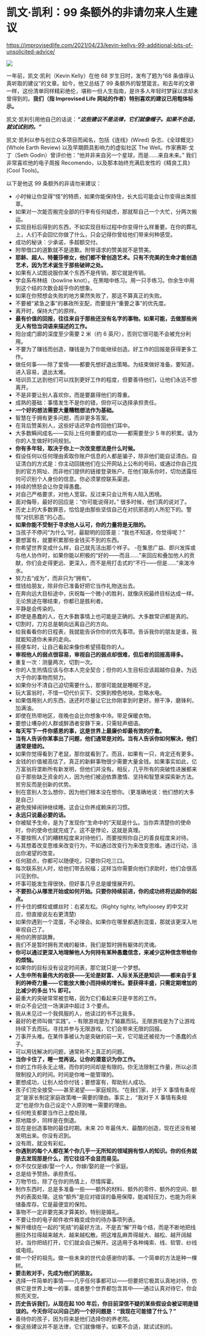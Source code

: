 # 凯文·凯利：99 条额外的非请勿来人生建议

https://improvisedlife.com/2021/04/23/kevin-kellys-99-additional-bits-of-unsolicited-advice/

![](https://improvisedlife.com/wp-content/uploads/2021/04/Kevin-Kelly-via-David-Perell-1400x929.jpeg)

一年前，凯文·凯利（Kevin Kelly）在他 68 岁生日时，发布了题为“68 条值得认真听取的建议”的文章。如今，他又总结了 99 条额外的智慧箴言。和去年的文章一样，这份清单同样精彩绝伦，堪称一份人生指南，是许多人年轻时梦寐以求却未曾得到的。**我们（指 Improvised Life 网站的作者）特别喜欢的建议已用粗体标示。**

凯文·凯利引用他自己的话说：**_“这些建议不是法律，它们就像帽子。如果不合适，就试试别的。”_**

凯文·凯利以参与创立众多项目而闻名，包括《连线》(Wired) 杂志、《全球概览》(Whole Earth Review) 以及早期颇具影响力的虚拟社区 The Well。作家赛斯·戈丁（Seth Godin）曾评价他：“他并非来自另一个星球，而是……来自未来。” 我们非常喜欢他的电子周报 Recomendo，以及那本始终充满启发性的《精良工具》(Cool Tools)。

以下是他这 99 条额外的非请勿来建议：

-   小时候让你显得“怪”的特质，如果你能保持住，长大后可能会让你变得出类拔萃。
-   如果对一次能否搬完全部的行李有任何疑虑，那就帮自己一个大忙，分两次搬运。
-   实现目标后得到的东西，不如实现目标过程中你变得什么样重要。在你的葬礼上，人们不会回忆你做了什么，只会记得你曾给他们带来何种感受。
-   成功的秘诀：少承诺，多超额交付。
-   附带借口的道歉就不是道歉。附带请求的赞美就不是赞美。
-   **耶稣、超人、特蕾莎修女，他们都不曾创造艺术。只有不完美的生命才能创造艺术，因为艺术诞生于那些破碎之处。**
- 如果有人试图说服你某个东西不是传销，那它就是传销。
-   学会系布林结（bowline knot）。在黑暗中练习。用一只手练习。你余生中用到这个结的次数会超乎你的想象。
-   如果在你预想会失败的地方果然失败了，那这不算真正的失败。
-   不要被“紧急之事”的暴政所支配，而要提升“重要之事”的优先度。
-   离开时，保持大门的原样。
-   **最有价值的回报，往往来自于那些还没有名字的事物。如果可能，去做那些尚无人有恰当词语来描述的工作。**
-   阳台或门廊的深度至少需要 2 米（约 6 英尺），否则它很可能不会被充分利用。
-   不要为了赚钱而创造，赚钱是为了你能继续创造。好工作的回报是获得更多工作。
-   做任何事——除了爱情——都要先想好退出策略。为结束做好准备。要知道，进入容易，退出太难。
-   培训员工达到他们可以找到更好工作的程度，但要善待他们，让他们永远不想离开。
-   不是非要让别人喜欢你，而是要赢得他们的尊重。
-   成熟的基础：事情发生不是你的错，但你可以选择承担责任。
-   **一个好的想法需要大量糟糕想法作为基础。**
-   智慧在于拥有更多问题，而非更多答案。
-   在背后赞美别人，这些好话迟早会传回他们耳中。
-   大多数瞬间成名——实际上任何重要的成功——都需要至少 5 年的积累。请为你的人生做好时间规划。
-   **你有多年轻，取决于你上一次改变想法是什么时候。**
-   假设任何以任何理由索取你账户信息的人都是骗子，除非他们能自证清白。自证清白的方式是：你主动回拨他们在公开网站上公布的号码，或通过你自己找到的官方网址、而非他们提供的链接登录账户。在他们联系你时，切勿透露任何可识别个人身份的信息。你必须掌控联系渠道。
-   持续的愤怒会让你变得愚蠢。
-   对自己严格要求，对他人宽容。反过来只会让所有人陷入困境。
-   面对侮辱，最好的回应是：“你可能说得对。” 很多时候，他们真的说对了。
-   历史上的大多数罪恶，恰恰是由那些坚信自己在对抗邪恶的人所犯下的。警惕“对抗邪恶”的心态。
-   **如果你能不受制于寻求他人认可，你的力量将是无限的。**
-   当孩子不停问“为什么”时，最聪明的回答是：“我也不知道，你觉得呢？”
-   要想富有，就要积累那些金钱买不到的东西。
-   你希望世界变成什么样，自己就先活出那个样子。
-在集思广益、即兴发挥或与他人协作时，如果你能以积极的“好的——而且……”来回应和叠加他人的贡献，你们会走得更远、更深入，而不是用打击式的“不行——但是……”来泼冷水。
-   努力去“成为”，而非只为“拥有”。
-   借钱给朋友，除非你已准备好把它当作礼物送出去。
-   在奔向远大目标途中，庆祝每一个微小的胜利，就像庆祝最终目标达成一样。无论旅途在哪结束，你都已是胜利者。
-   平静是会传染的。
-   即使是愚蠢的人，在大多数事情上也可能是正确的。大多数常识都是真的。
-   切割时，刀刃总是朝向远离自己的方向。
-   给我看看你的日程表，我就能告诉你你的优先事项。告诉我你的朋友是谁，我就能知道你未来的走向。
-   搭便车时，让自己看起来像你希望搭载你的人。
-   **审视他人的弱点很容易，审视自己的弱点却很难，但后者的回报高得多。**
-   重复一次：测量两次，切割一次。
-   你的人生热情应该与你本人完全契合；但你的人生目标应该超越你自身。为远大于你的事物而努力。
-   如果你分不清自己迫切需要什么，那很可能就是睡眠不足。
-   玩大富翁时，不惜一切代价买下、交换到橙色地块。忽略水电。
-   如果借用别人的东西，送还时尽量让它比你刚拿到时更好。擦干净，磨锋利，加满油。
-   即使在热带地区，夜晚也会比你想象中冷。带足保暖衣物。
-   要想让嘈杂的人群或醉酒者安静下来，只需轻声细语。
-   **每天写下一件你感恩的事，这是世界上最廉价却最有效的疗愈。**
-   **当有人告诉你某事出了问题，他们通常是对的。当有人告诉你如何解决，他们通常是错的。**
-   如果你觉得看到了老鼠，那你就看到了。而且，如果有一只，肯定还有更多。
-   金钱的价值被高估了。真正的新鲜事物很少需要大量金钱。如果事实如此，亿万富翁将垄断所有新发明，但他们并没有。相反，几乎所有的突破性进展都来自于那些缺乏资金的人，因为他们被迫依靠激情、坚持和智慧来探索新方法。贫穷反而是创新的优势。
-   别在意别人怎么想你，因为他们根本没在想你。（更准确地说：他们想的大多是自己）
-   避免按掉闹钟继续睡。这会让你养成赖床的习惯。
-   **永远只说最必要的话。**
-   你被赋予生命，是为了发现你“生命中的”天赋是什么。当你弄清楚你的使命时，你的使命也就完成了。这不是悖论，这就是真理。
-   不要按照人们的糟糕程度来对待他们，而要按照你自己的善良程度来对待。
-   与其想着改变思维来改变行为，不如通过改变行为来改变思维。通过行动，活出你渴望的改变。
-   任何甜点，你都可以随便吃，只要你只吃三口。
-   每次联系别人时，给他们带去祝福；这样当你需要向他们求助时，他们会很高兴见到你。
-   坏事可能发生得很快，但好事几乎总是缓慢展开的。
-   **不要担心从哪里开始或如何开始。只要你持续前进，你的成功终将远超你的起点。**
-   拧卡住的螺栓或螺丝时：右紧左松。(Righty tighty, leftyloosey 的中文对应，但直接说左右更清楚)
-   如果你遇到一个混蛋，不必理会。如果你在哪里都遇到混蛋，那就该更深入地审视自己了。
-   用你的胯部跳舞。
-   我们不是暂时拥有灵魂的躯体，我们是暂时拥有躯体的灵魂。
-   **你可以通过更深入地理解他人为何持有某种愚蠢信念，来减少这种信念带给你的烦恼。**
-   如果你的目标没有设定时间表，那它就只是一个梦想。
-   **人生中所有最伟大的收获——无论是财富、人际关系还是知识——都来自于复利的神奇力量——它能放大微小而持续的增长。要获得丰盛，只需定期增加的比减少的多出 1% 即可。**
-   最重大的突破常常被忽略，因为它们看起来只是辛苦的工作。
-   听众不会记住一场演讲中超过 3 个要点。
-   我从未见过一个我佩服的人，他读过的书不比我多。
-   最好的老师叫做“实践”。-   有限游戏是为了输赢而玩。无限游戏是为了让游戏持续下去而玩。寻找并参与无限游戏，它们会带来无限的回报。
-   万事开头难。在某件事被认为是突破的前一天，它可能还被视为一个愚蠢的点子。
-   可以用钱解决的问题，通常称不上真正的问题。
-   **当你卡住了，睡一觉再说。让你的潜意识为你工作。**
-   你的工作将永无止境，而你的时间却是有限的。你无法限制工作量，所以必须限制投入的时间。时间是你唯一能管理的。
-   要想成功，让别人给你付钱；要想富有，帮助别人成功。
-   孩子们完全接受——甚至渴望——家庭规则。“在我们家，对于 X 事情有条规定”是家长制定家庭政策唯一需要的理由。事实上，“我对于 X 事情有条规定”也是你为自己设定个人原则唯一需要的理由。
-   任何枪支都要当作已上膛处理。
-   原地踏步，同样是在倒退。
-   现在是创造事物的最佳时期。未来 20 年最伟大、最酷的创造，现在还没有被发明出来。你没有迟到。
-   没有雨，就没有彩虹。
-   **你遇到的每个人都在某个你几乎一无所知的领域拥有惊人的知识。你的任务就是去发现那是什么，而它往往不会显而易见。**
-   你不仅仅是嫁/娶一个人，你嫁/娶的是一个家庭。
-   总是给予赞扬，承担责任。
-   万物节俭，除了在你的热情上，尽情挥霍。
-   制作东西时，总是多准备一些——额外的材料、额外的零件、额外的空间、额外的表面处理。这些“额外”是应对错误的备用保障，能减轻压力，也能为将来储备库存。它是最便宜的保险。
-   事物不一定非要完美才算美妙。特别是婚礼。
-   不要让你的电子邮件收件箱变成你的待办事项列表。
-   解开缠绕在一起的“死结”的最好方法，不是去“解”开每个结，而是不断地把线圈往外拉得越来越大、越来越松散。把这堆乱麻弄得越大、越松、越开阔越好。当你把结打开，它们就会自己解开。这适用于各种绳索、线、软管、纱线或电缆。
-   做一个好的祖先。做一些未来的世代会感谢你的事。一个简单的方法是种一棵树。
-   **要击败对手，先成为他们的朋友。**
-   选择一件简单的事情——几乎任何事都可以——但要把它极其认真地对待，仿佛它是世界上唯一的事，或者整个世界都包含其中——通过认真对待它，你会照亮天空。
-   **历史告诉我们，从现在起 100 年后，你目前深信不疑的某些假设会被证明是错误的。今天你可以问自己的一个好问题是：“我现在可能错了什么？”**
-   善待你的孩子，因为将来是他们选择你的养老院。
-   像这些建议并不是法律，它们就像帽子。如果不合适，就试试别的。
